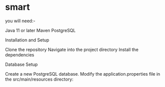 # smart

you will need:-

Java 11 or later
Maven
PostgreSQL


Installation and Setup

Clone the repository
Navigate into the project directory
Install the dependencies


Database Setup

Create a new PostgreSQL database.
Modify the application.properties file in the src/main/resources directory:
